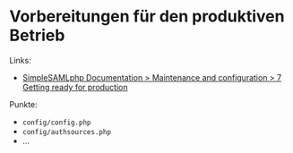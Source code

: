 # Vorbereitungen für den produktiven Betrieb

Links:
* [SimpleSAMLphp Documentation > Maintenance and configuration > 7 Getting ready for production](https://simplesamlphp.org/docs/stable/simplesamlphp-maintenance#section_7)

Punkte:
* `config/config.php`
* `config/authsources.php`
* ...
